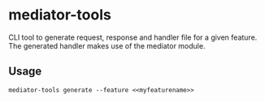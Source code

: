 # mediator-tools
CLI tool to generate request, response and handler file for a given feature.
The generated handler makes use of the mediator module.

## Usage
`mediator-tools generate --feature <<myfeaturename>>`